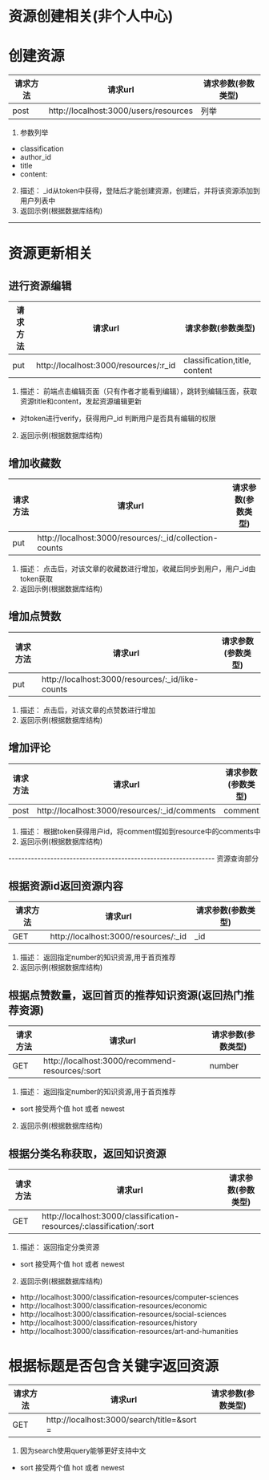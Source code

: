 # 资源创建相关(非个人中心)

# 创建资源
| 请求方法 | 请求url                               | 请求参数(参数类型) |
| -------- | ------------------------------------- | ------------------ |
| post     | http://localhost:3000/users/resources | 列举               |
1. 参数列举
  - classification
  - author_id
  - title
  - content:
2. 描述： _id从token中获得，登陆后才能创建资源，创建后，并将该资源添加到用户列表中
3. 返回示例(根据数据库结构)

----------------------------------------------------
# 资源更新相关
## 进行资源编辑
| 请求方法 | 请求url                               | 请求参数(参数类型)            |
| -------- | ------------------------------------- | ----------------------------- |
| put      | http://localhost:3000/resources/:r_id | classification,title, content |

1. 描述： 前端点击编辑页面（只有作者才能看到编辑），跳转到编辑压面，获取资源title和content，发起资源编辑更新
  - 对token进行verify，获得用户_id 判断用户是否具有编辑的权限
2. 返回示例(根据数据库结构)

## 增加收藏数
| 请求方法 | 请求url                                                | 请求参数(参数类型) |
| -------- | ------------------------------------------------------ | ------------------ |
| put      | http://localhost:3000/resources/:_id/collection-counts |                    |

1. 描述： 点击后，对该文章的收藏数进行增加，收藏后同步到用户，用户_id由token获取
2. 返回示例(根据数据库结构)

## 增加点赞数
| 请求方法 | 请求url                                          | 请求参数(参数类型) |
| -------- | ------------------------------------------------ | ------------------ |
| put      | http://localhost:3000/resources/:_id/like-counts |                    |

1. 描述： 点击后，对该文章的点赞数进行增加
2. 返回示例(根据数据库结构)


## 增加评论
| 请求方法 | 请求url                                       | 请求参数(参数类型) |
| -------- | --------------------------------------------- | ------------------ |
| post     | http://localhost:3000/resources/:_id/comments | comment            |
1. 描述： 根据token获得用户id，将comment假如到resource中的comments中
2. 返回示例(根据数据库结构)



---------------------------------------------------------------- 资源查询部分
## 根据资源id返回资源内容
| 请求方法 | 请求url                              | 请求参数(参数类型) |
| -------- | ------------------------------------ | ------------------ |
| GET      | http://localhost:3000/resources/:_id | _id                |
1. 描述： 返回指定number的知识资源,用于首页推荐
2. 返回示例(根据数据库结构)


## 根据点赞数量，返回首页的推荐知识资源(返回热门推荐资源)
| 请求方法 | 请求url                                         | 请求参数(参数类型) |
| -------- | ----------------------------------------------- | ------------------ |
| GET      | http://localhost:3000/recommend-resources/:sort | number             |  |  |
1. 描述： 返回指定number的知识资源,用于首页推荐
  - sort 接受两个值 hot 或者 newest
2. 返回示例(根据数据库结构)



## 根据分类名称获取，返回知识资源
| 请求方法 | 请求url                                                              | 请求参数(参数类型) |
| -------- | -------------------------------------------------------------------- | ------------------ |
| GET      | http://localhost:3000/classification-resources/:classification/:sort |                    |

1. 描述： 返回指定分类资源
  - sort 接受两个值 hot 或者 newest

2. 返回示例(根据数据库结构)
  - http://localhost:3000/classification-resources/computer-sciences
  - http://localhost:3000/classification-resources/economic
  - http://localhost:3000/classification-resources/social-sciences
  - http://localhost:3000/classification-resources/history
  - http://localhost:3000/classification-resources/art-and-humanities


# 根据标题是否包含关键字返回资源

| 请求方法 | 请求url                             | 请求参数(参数类型) |
| -------- | ----------------------------------- | ------------------ |
| GET      | http://localhost:3000/search/title=&sort =  |                     |
1. 因为search使用query能够更好支持中文
 - sort 接受两个值 hot 或者 newest
